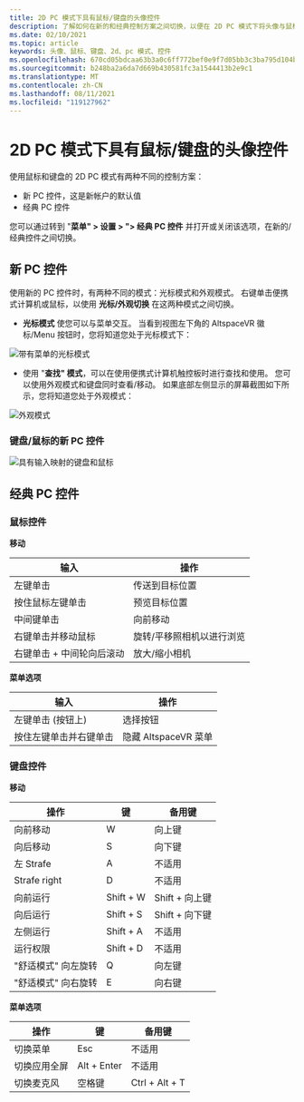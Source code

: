 ```yaml
---
title: 2D PC 模式下具有鼠标/键盘的头像控件
description: 了解如何在新的和经典控制方案之间切换，以便在 2D PC 模式下将头像与鼠标和键盘一起移动。
ms.date: 02/10/2021
ms.topic: article
keywords: 头像、鼠标、键盘、2d、pc 模式、控件
ms.openlocfilehash: 670cd05bdcaa63b3a0c6ff772bef0e9f7d05bb3c3ba795d104bf5d857401a848
ms.sourcegitcommit: b248ba2a6da7d669b430581fc3a1544413b2e9c1
ms.translationtype: MT
ms.contentlocale: zh-CN
ms.lasthandoff: 08/11/2021
ms.locfileid: "119127962"
---
```

# <a name="avatar-controls-with-mousekeyboard-in-2d-pc-mode"></a>2D PC 模式下具有鼠标/键盘的头像控件

使用鼠标和键盘的 2D PC 模式有两种不同的控制方案：
* 新 PC 控件，这是新帐户的默认值
* 经典 PC 控件

您可以通过转到 "**菜单" > 设置 > "> 经典 PC 控件** 并打开或关闭该选项，在新的/经典控件之间切换。

## <a name="new-pc-controls"></a>新 PC 控件

使用新的 PC 控件时，有两种不同的模式：光标模式和外观模式。 右键单击便携式计算机或鼠标，以使用 **光标/外观切换** 在这两种模式之间切换。

* **光标模式** 使您可以与菜单交互。 当看到视图左下角的 AltspaceVR 徽标/Menu 按钮时，您将知道您处于光标模式下：

![带有菜单的光标模式](images/avatar-controls-img-01.png)

* 使用 "**查找" 模式**，可以在使用便携式计算机触控板时进行查找和使用。 您可以使用外观模式和键盘同时查看/移动。 如果底部左侧显示的屏幕截图如下所示，您将知道您处于外观模式：

![外观模式](images/avatar-controls-img-02.png)

### <a name="new-pc-controls-for-keyboard--mouse"></a>键盘/鼠标的新 PC 控件

![具有输入映射的键盘和鼠标](images/avatar-controls-img-03.png)

## <a name="classic-pc-controls"></a>经典 PC 控件 

### <a name="mouse-controls"></a>鼠标控件

**移动**

| 输入 | 操作 |
|---|---|
| 左键单击 | 传送到目标位置 |
| 按住鼠标左键单击 | 预览目标位置 |
| 中间键单击 | 向前移动 |
| 右键单击并移动鼠标 | 旋转/平移照相机以进行浏览 |
| 右键单击 + 中间轮向后滚动 | 放大/缩小相机 |

**菜单选项**

| 输入 | 操作 |
|---|---|
| 左键单击 (按钮上)  | 选择按钮 |
| 按住左键单击并右键单击 | 隐藏 AltspaceVR 菜单 |

### <a name="keyboard-controls"></a>键盘控件

**移动**

| 操作 | 键 | 备用键 |
|---|---|---|
| 向前移动 | W | 向上键 |
| 向后移动 | S | 向下键 |
| 左 Strafe | A | 不适用 |
| Strafe right | D | 不适用 |
| 向前运行 | Shift + W | Shift + 向上键 |
| 向后运行 | Shift + S | Shift + 向下键 |
| 左侧运行 | Shift + A | 不适用 |
| 运行权限 | Shift + D | 不适用 |
| "舒适模式" 向左旋转 | Q | 向左键 |
| "舒适模式" 向右旋转 | E | 向右键 |

**菜单选项**

| 操作 | 键 | 备用键 |
|---|---|---|
| 切换菜单 | Esc | 不适用 |
| 切换应用全屏 | Alt + Enter | 不适用 |
| 切换麦克风 | 空格键 | Ctrl + Alt + T |